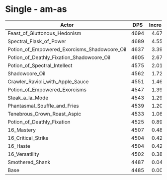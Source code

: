 # Single - am-as
| Actor | DPS | Increase |
|---|:---:|:---:|
|Feast_of_Gluttonous_Hedonism|4694|4.67%|
|Spectral_Flask_of_Power|4689|4.55%|
|Potion_of_Empowered_Exorcisms_Shadowcore_Oil|4637|3.39%|
|Potion_of_Deathly_Fixation_Shadowcore_Oil|4605|2.67%|
|Potion_of_Spectral_Intellect|4575|2.01%|
|Shadowcore_Oil|4562|1.72%|
|Crawler_Ravioli_with_Apple_Sauce|4551|1.46%|
|Potion_of_Empowered_Exorcisms|4547|1.39%|
|Steak_a_la_Mode|4543|1.29%|
|Phantasmal_Souffle_and_Fries|4539|1.20%|
|Tenebrous_Crown_Roast_Aspic|4533|1.06%|
|Potion_of_Deathly_Fixation|4525|0.89%|
|16_Mastery|4507|0.48%|
|16_Critical_Strike|4504|0.42%|
|16_Haste|4504|0.42%|
|16_Versatility|4502|0.38%|
|Smothered_Shank|4487|0.04%|
|Base|4485|0.00%|
